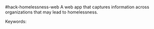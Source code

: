 #hack-homelessness-web
A web app that captures information across organizations that may lead to homelessness.


Keywords:
